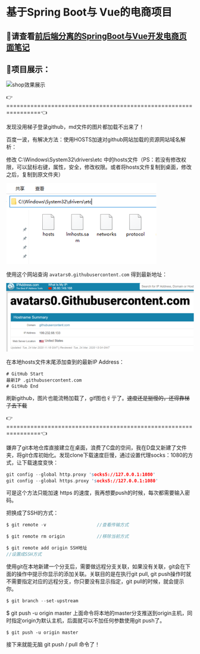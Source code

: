 # 基于Spring Boot与 Vue的电商项目

## :notebook_with_decorative_cover:请查看[前后端分离的SpringBoot与Vue开发电商页面笔记](https://github.com/hex39/Vue_SpringBoot_shop/blob/master/前后端分离的SpringBoot与Vue开发电商页面.md)

## :floppy_disk:项目展示：

![shop效果展示](README.assets/shop效果展示.gif)

:point_right:================================================================:point_left:

发现没用梯子登录github，md文件的图片都加载不出来了！

百度一波，有解决方法：使用HOSTS加速对github网站加载的资源网站域名解析：

修改 C:\Windows\System32\drivers\etc 中的hosts文件（PS：若没有修改权限，可以鼠标右键，属性，安全，修改权限。或者将hosts文件复制到桌面，修改之后，复制到原文件夹）

![image-20200324223512050](README.assets/image-20200324223512050.png)

使用这个网站查询  `avatars0.githubusercontent.com` 得到最新地址：

<img src="README.assets/image-20200324223743339.png" alt="image-20200324223743339" style="zoom: 50%;" />

在本地hosts文件末尾添加查到的最新IP Address：

```hosts
# GitHub Start
最新IP .githubusercontent.com
# GitHub End
```

刷新github，图片也能流畅加载了，gif图也彳亍了。~~速度还是挺慢的，还得靠梯子去下载~~

:point_right:===========================================================​=====:point_left:

嫌弃了git本地仓库直接建立在桌面，浪费了C盘的空间，我在D盘又新建了文件夹，将git仓库初始化。发现clone下载速度巨慢，通过设置代理socks：1080的方式，让下载速度变快：

```c
git config --global http.proxy 'socks5://127.0.0.1:1080'
git config --global https.proxy 'socks5://127.0.0.1:1080'
```

可是这个方法只能加速 https 的速度，我再想要push的时候，每次都需要输入密码。

把换成了SSH的方式：

```c
$ git remote -v                   //查看传输方式
```

```c
$ git remote rm origin            //移除当前方式
```

```c
$ git remote add origin SSH地址
//设置成SSH方式
```

使用git在本地新建一个分支后，需要做远程分支关联，如果没有关联，git会在下面的操作中提示你显示的添加关联。关联目的是在执行git pull, git push操作时就不需要指定对应的远程分支，你只要没有显示指定，git pull的时候，就会提示你。

```c
$ git branch --set-upstream
```

$ git push -u origin master 上面命令将本地的master分支推送到origin主机，同时指定origin为默认主机，后面就可以不加任何参数使用git push了。

```
$ git push -u origin master
```

接下来就能无脑 git push / pull  命令了！

